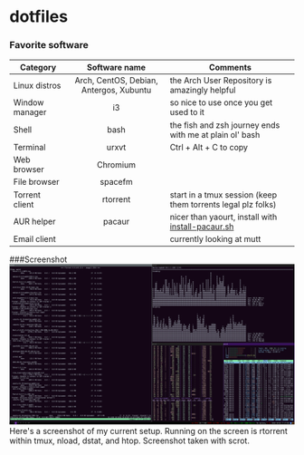 # dotfiles

### Favorite software
Category | Software name | Comments
--- | :---: | ---
Linux distros | Arch, CentOS, Debian, Antergos, Xubuntu | the Arch User Repository is amazingly helpful
Window manager | i3 | so nice to use once you get used to it
Shell | bash | the fish and zsh journey ends with me at plain ol' bash
Terminal | urxvt | Ctrl + Alt + C to copy
Web browser | Chromium 
File browser | spacefm
Torrent client | rtorrent | start in a tmux session (keep them torrents legal plz folks)
AUR helper | pacaur | nicer than yaourt, install with [install-pacaur.sh](https://github.com/dbirks/scripts/blob/master/bash/install-pacaur.sh)
Email client |  | currently looking at mutt

###Screenshot
![Screenshot](./screenshot.png?raw=true)
Here's a screenshot of my current setup. Running on the screen is rtorrent within tmux, nload, dstat, and htop. Screenshot taken with scrot.
